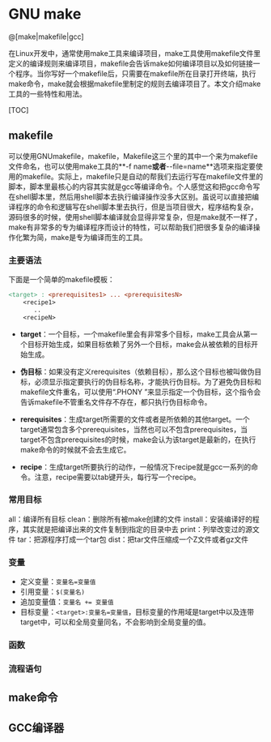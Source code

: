 # GNU make

@[make|makefile|gcc]

在Linux开发中，通常使用make工具来编译项目，make工具使用makefile文件里定义的编译规则来编译项目，makefile会告诉make如何编译项目以及如何链接一个程序。当你写好一个makefile后，只需要在makefile所在目录打开终端，执行make命令，make就会根据makefile里制定的规则去编译项目了。本文介绍make工具的一些特性和用法。

[TOC]

## makefile
可以使用GNUmakefile，makefile，Makefile这三个里的其中一个来为makefile文件命名，也可以使用make工具的**-f name**或者**--file=name**选项来指定要使用的makefile。实际上，makefile只是自动的帮我们去运行写在makefile文件里的脚本，脚本里最核心的内容其实就是gcc等编译命令。个人感觉这和把gcc命令写在shell脚本里，然后用shell脚本去执行编译操作没多大区别。虽说可以直接把编译程序的命令和逻辑写在shell脚本里去执行，但是当项目很大，程序结构复杂，源码很多的时候，使用shell脚本编译就会显得非常复杂，但是make就不一样了，make有非常多的专为编译程序而设计的特性，可以帮助我们把很多复杂的编译操作化繁为简，make是专为编译而生的工具。

###  主要语法
下面是一个简单的makefile模板：
``` makefile
<target> : <prerequisites1> ... <prerequisitesN>
	<recipe1>
	   ..
	<recipeN>
``` 
- **target**：一个目标，一个makefile里会有非常多个目标，make工具会从第一个目标开始生成，如果目标依赖了另外一个目标，make会从被依赖的目标开始生成。

- **伪目标**：如果没有定义rerequisites（依赖目标），那么这个目标也被叫做伪目标，必须显示指定要执行的伪目标名称，才能执行伪目标。为了避免伪目标和makefile文件重名，可以使用“.PHONY <target>”来显示指定一个伪目标，这个指令会告诉makefile不管重名文件存不存在，都只执行伪目标命令。

- **rerequisites**：生成target所需要的文件或者是所依赖的其他target。一个target通常包含多个prerequisites，当然也可以不包含prerequisites，当target不包含prerequisites的时候，make会认为该target是最新的，在执行make命令的时候就不会去生成它。

- **recipe**：生成target所要执行的动作，一般情况下recipe就是gcc一系列的命令。注意，recipe需要以tab键开头，每行写一个recipe。

### 常用目标
all：编译所有目标
clean：删除所有被make创建的文件
install：安装编译好的程序，其实就是把编译出来的文件复制到指定的目录中去
print：列举改变过的源文件
tar：把源程序打成一个tar包
dist：把tar文件压缩成一个Z文件或者gz文件

### 变量
- 定义变量：`变量名=变量值`
- 引用变量：`$(变量名)`
- 追加变量值：`变量名 += 变量值`
- 目标变量：`<target>:变量名=变量值`，目标变量的作用域是target中以及连带target中，可以和全局变量同名，不会影响到全局变量的值。

### 函数

### 流程语句


## make命令

## GCC编译器


